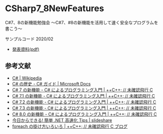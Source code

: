 # CSharp7_8NewFeatures
C#7、8の新機能勉強会
～C#7、#8の新機能を活用して速く安全なプログラムを書こう～

サンプルコード
2020/02

* [発表資料(pdf)](https://github.com/Fujiwo/CSharp7_8NewFeatures/blob/master/20200214_CSharp78.pdf)

## 参考文献

* [C# | Wikipedia](https://ja.wikipedia.org/wiki/C_Sharp)
* [C# の歴史 - C# ガイド | Microsoft Docs](https://docs.microsoft.com/ja-jp/dotnet/csharp/whats-new/csharp-version-history)
* [C# 7 の新機能 - C# によるプログラミング入門 | ++C++; // 未確認飛行 C](https://ufcpp.net/study/csharp/cheatsheet/ap_ver7/)
* [C# 7.1 の新機能 - C# によるプログラミング入門 | ++C++; // 未確認飛行 C](https://ufcpp.net/study/csharp/cheatsheet/ap_ver7_1/)
* [C# 7.2 の新機能 - C# によるプログラミング入門 | ++C++; // 未確認飛行 C](https://ufcpp.net/study/csharp/cheatsheet/ap_ver7_2/)
* [C# 7.3 の新機能 - C# によるプログラミング入門 | ++C++; // 未確認飛行 C](https://ufcpp.net/study/csharp/cheatsheet/ap_ver7_3/)
* [C# 8.0 の新機能 - C# によるプログラミング入門 | ++C++; // 未確認飛行 C](https://ufcpp.net/study/csharp/cheatsheet/ap_ver8/)
* [今日からできる! 簡単 .NET 高速化 Tips | slideshare](https://www.slideshare.net/xin9le/dotnetperformancetips-170268354)
* [foreach の掛け方いろいろ | ++C++; // 未確認飛行 C ブログ](https://ufcpp.net/blog/2018/12/howtoenumerate/)
